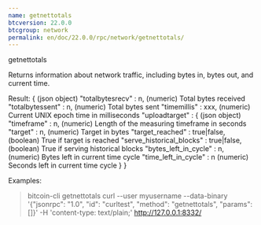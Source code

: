 ```yaml
---
name: getnettotals
btcversion: 22.0.0
btcgroup: network
permalink: en/doc/22.0.0/rpc/network/getnettotals/
---
```


getnettotals

Returns information about network traffic, including bytes in, bytes out,
and current time.

Result:
{                                              (json object)
  "totalbytesrecv" : n,                        (numeric) Total bytes received
  "totalbytessent" : n,                        (numeric) Total bytes sent
  "timemillis" : xxx,                          (numeric) Current UNIX epoch time in milliseconds
  "uploadtarget" : {                           (json object)
    "timeframe" : n,                           (numeric) Length of the measuring timeframe in seconds
    "target" : n,                              (numeric) Target in bytes
    "target_reached" : true|false,             (boolean) True if target is reached
    "serve_historical_blocks" : true|false,    (boolean) True if serving historical blocks
    "bytes_left_in_cycle" : n,                 (numeric) Bytes left in current time cycle
    "time_left_in_cycle" : n                   (numeric) Seconds left in current time cycle
  }
}

Examples:
> bitcoin-cli getnettotals 
> curl --user myusername --data-binary '{"jsonrpc": "1.0", "id": "curltest", "method": "getnettotals", "params": []}' -H 'content-type: text/plain;' http://127.0.0.1:8332/


